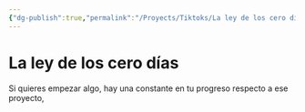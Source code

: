 ```yaml
---
{"dg-publish":true,"permalink":"/Proyects/Tiktoks/La ley de los cero días/","updated":"2023-11-20T19:39:22.296-05:00"}
---
```



# La ley de los cero días

Si quieres empezar algo, hay una constante en tu progreso respecto a ese proyecto, 